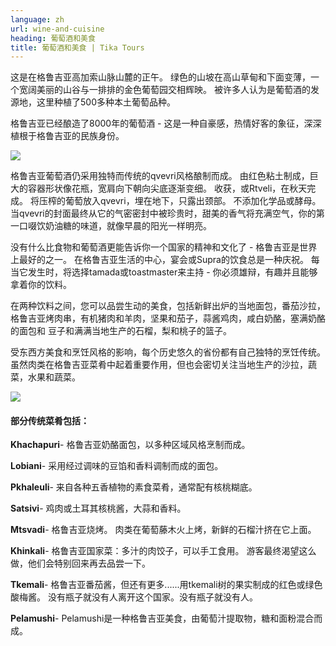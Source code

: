 ```yaml
---
language: zh
url: wine-and-cuisine
heading: 葡萄酒和美食
title: 葡萄酒和美食 | Tika Tours
---
```

<div class="row content-row"><!-- 881 (2)-->
<div class="col-xs-12 col-sm-6 col-md-6"><!-- 1212 -->

这是在格鲁吉亚高加索山脉山麓的正午。 绿色的山坡在高山草甸和下面变薄，一个宽阔美丽的山谷与一排排的金色葡萄园交相辉映。 被许多人认为是葡萄酒的发源地，这里种植了500多种本土葡萄品种。

</div>

<div class="col-xs-12 col-sm-6 col-md-6"><!-- 1213 -->

格鲁吉亚已经酿造了8000年的葡萄酒 \- 这是一种自豪感，热情好客的象征，深深植根于格鲁吉亚的民族身份。

</div>

</div>

<div class="row content-row"><!-- 882 (4)-->
<div class="col-xs-12 col-sm-6 col-md-6"><!-- 1214 -->

![](/library/content/img3.jpg)

格鲁吉亚葡萄酒仍采用独特而传统的qvevri风格酿制而成。 由红色粘土制成，巨大的容器形状像花瓶，宽肩向下朝向尖底逐渐变细。 收获，或Rtveli，在秋天完成。
将压榨的葡萄放入qvevri，埋在地下，只露出颈部。 不添加化学品或酵母。 当qvevri的封面最终从它的气密密封中被珍贵时，甜美的香气将充满空气，你的第一口啜饮奶油糖的味道，就像早晨的阳光一样明亮。

没有什么比食物和葡萄酒更能告诉你一个国家的精神和文化了 \- 格鲁吉亚是世界上最好的之一。 在格鲁吉亚生活的中心，宴会或Supra的饮食总是一种庆祝。 每当它发生时，将选择tamada或toastmaster来主持
\- 你必须雄辩，有趣并且能够拿着你的饮料。

在两种饮料之间，您可以品尝生动的美食，包括新鲜出炉的当地面包，番茄沙拉，格鲁吉亚烤肉串，有机猪肉和羊肉，坚果和茄子，蒜酱鸡肉，咸白奶酪，塞满奶酪的面包和 豆子和满满当地生产的石榴，梨和桃子的篮子。

受东西方美食和烹饪风格的影响，每个历史悠久的省份都有自己独特的烹饪传统。 虽然肉类在格鲁吉亚菜肴中起着重要作用，但也会密切关注当地生产的沙拉，蔬菜，水果和蔬菜。

</div>

<div class="col-xs-12 col-sm-6 col-md-6"><!-- 1215 -->

![](/library/content/img4.jpg)

#### 部分传统菜肴包括：


**Khachapuri**\- 格鲁吉亚奶酪面包，以多种区域风格烹制而成。

**Lobiani**\- 采用经过调味的豆馅和香料调制而成的面包。

**Pkhaleuli**\- 来自各种五香植物的素食菜肴，通常配有核桃糊底。

**Satsivi**\- 鸡肉或土耳其核桃酱，大蒜和香料。

**Mtsvadi**\- 格鲁吉亚烧烤。 肉类在葡萄藤木火上烤，新鲜的石榴汁挤在它上面。

**Khinkali**\- 格鲁吉亚国家菜：多汁的肉饺子，可以手工食用。 游客最终渴望这么做，他们会特别回来再去品尝一下。

**Tkemali**\- 格鲁吉亚番茄酱，但还有更多......用tkemali树的果实制成的红色或绿色酸梅酱。 没有瓶子就没有人离开这个国家。没有瓶子就没有人。

**Pelamushi**\- Pelamushi是一种格鲁吉亚美食，由葡萄汁提取物，糖和面粉混合而成。

</div>

</div>

